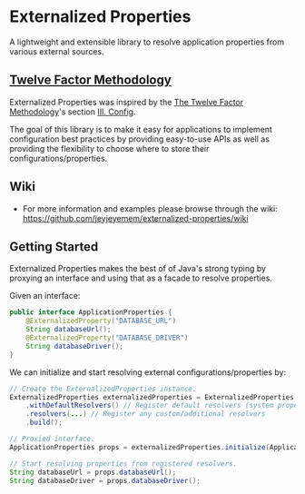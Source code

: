 # Externalized Properties
A lightweight and extensible library to resolve application properties from various external sources.


## [Twelve Factor Methodology](https://12factor.net)
Externalized Properties was inspired by the [The Twelve Factor Methodology](https://12factor.net)'s section [III. Config](https://12factor.net/config).  

The goal of this library is to make it easy for applications to implement configuration best practices by providing easy-to-use APIs as well as providing the flexibility to choose where to store their configurations/properties. 

## Wiki
- For more information and examples please browse through the wiki: https://github.com/jeyjeyemem/externalized-properties/wiki

## Getting Started

Externalized Properties makes the best of of Java's strong typing by proxying an interface and using that as a facade to resolve properties.

Given an interface:
```java
public interface ApplicationProperties {
    @ExternalizedProperty("DATABASE_URL")
    String databaseUrl();
    @ExternalizedProperty("DATABASE_DRIVER")
    String databaseDriver();
}
```
We can initialize and start resolving external configurations/properties by:

```java 
// Create the ExternalizedProperties instance.
ExternalizedProperties externalizedProperties = ExternalizedProperties.builder()
    .withDefaultResolvers() // Register default resolvers (system properties + env var)
    .resolvers(...) // Register any custom/additional resolvers
    .build();

// Proxied interface.
ApplicationProperties props = externalizedProperties.initialize(ApplicationProperties.class);

// Start resolving properties from registered resolvers.
String databaseUrl = props.databaseUrl();
String databaseDriver = props.databaseDriver();
```
